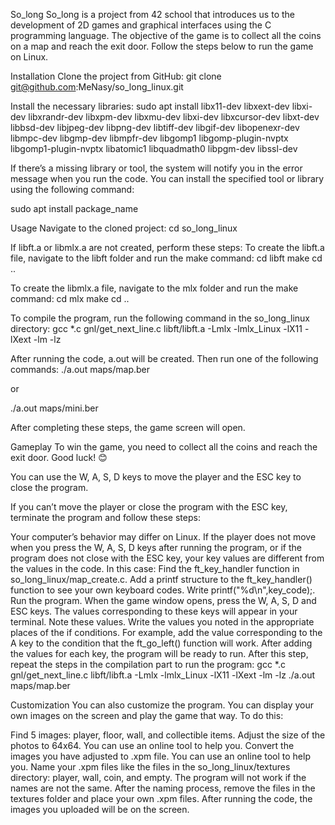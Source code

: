 So_long
So_long is a project from 42 school that introduces us to the development of 2D games and graphical interfaces using the C programming language. The objective of the game is to collect all the coins on a map and reach the exit door. Follow the steps below to run the game on Linux.

Installation
Clone the project from GitHub:
git clone git@github.com:MeNasy/so_long_linux.git

Install the necessary libraries:
sudo apt install libx11-dev libxext-dev libxi-dev libxrandr-dev libxpm-dev libxmu-dev libxi-dev libxcursor-dev libxt-dev libbsd-dev libjpeg-dev libpng-dev libtiff-dev libgif-dev libopenexr-dev libmpc-dev libgmp-dev libmpfr-dev libgomp1 libgomp-plugin-nvptx libgomp1-plugin-nvptx libatomic1 libquadmath0 libpgm-dev libssl-dev

If there’s a missing library or tool, the system will notify you in the error message when you run the code. You can install the specified tool or library using the following command:

sudo apt install package_name

Usage
Navigate to the cloned project:
cd so_long_linux

If libft.a or libmlx.a are not created, perform these steps:
To create the libft.a file, navigate to the libft folder and run the make command:
cd libft
make
cd ..

To create the libmlx.a file, navigate to the mlx folder and run the make command:
cd mlx
make
cd ..

To compile the program, run the following command in the so_long_linux directory:
gcc *.c gnl/get_next_line.c libft/libft.a -Lmlx -lmlx_Linux  -lX11 -lXext -lm -lz

After running the code, a.out will be created. Then run one of the following commands:
./a.out maps/map.ber

or

./a.out maps/mini.ber

After completing these steps, the game screen will open.

Gameplay
To win the game, you need to collect all the coins and reach the exit door. Good luck! 😊

You can use the W, A, S, D keys to move the player and the ESC key to close the program.

If you can’t move the player or close the program with the ESC key, terminate the program and follow these steps:

Your computer’s behavior may differ on Linux. If the player does not move when you press the W, A, S, D keys after running the program, or if the program does not close with the ESC key, your key values are different from the values in the code. In this case:
Find the ft_key_handler function in so_long_linux/map_create.c.
Add a printf structure to the ft_key_handler() function to see your own keyboard codes.
Write printf("%d\n",key_code);.
Run the program.
When the game window opens, press the W, A, S, D and ESC keys. The values corresponding to these keys will appear in your terminal. Note these values.
Write the values you noted in the appropriate places of the if conditions. For example, add the value corresponding to the A key to the condition that the ft_go_left() function will work.
After adding the values for each key, the program will be ready to run.
After this step, repeat the steps in the compilation part to run the program:
gcc *.c gnl/get_next_line.c libft/libft.a -Lmlx -lmlx_Linux  -lX11 -lXext -lm -lz
./a.out maps/map.ber

Customization
You can also customize the program. You can display your own images on the screen and play the game that way. To do this:

Find 5 images: player, floor, wall, and collectible items.
Adjust the size of the photos to 64x64. You can use an online tool to help you.
Convert the images you have adjusted to .xpm file. You can use an online tool to help you.
Name your .xpm files like the files in the so_long_linux/textures directory: player, wall, coin, and empty. The program will not work if the names are not the same.
After the naming process, remove the files in the textures folder and place your own .xpm files.
After running the code, the images you uploaded will be on the screen.
